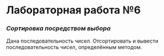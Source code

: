 # Лабораторная работа №6
### _Сортировка посредством выбора_
Дана последовательность чисел. Отсортировать и вывести последовательность чисел, определённым методом.
